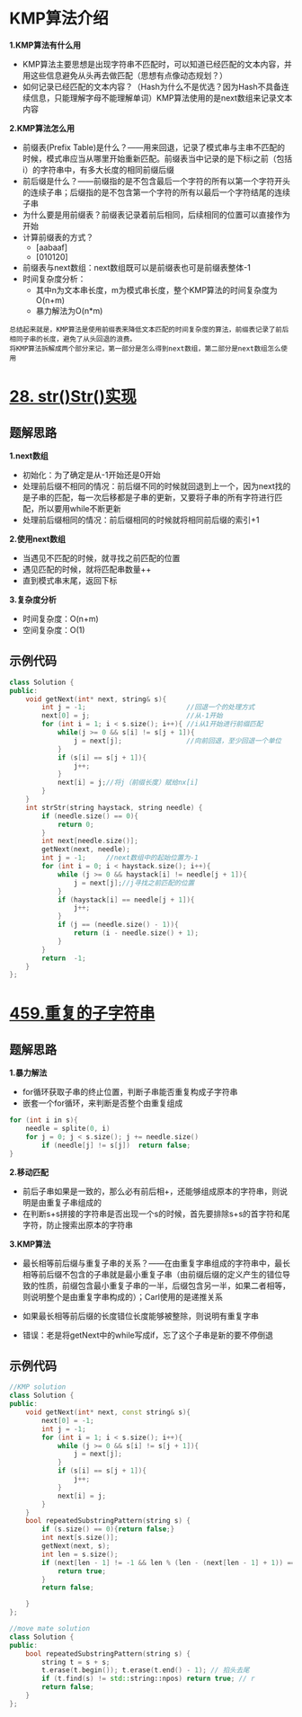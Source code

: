 # KMP算法介绍

**1.KMP算法有什么用**

- KMP算法主要思想是出现字符串不匹配时，可以知道已经匹配的文本内容，并用这些信息避免从头再去做匹配（思想有点像动态规划？）
- 如何记录已经匹配的文本内容？（Hash为什么不是优选？因为Hash不具备连续信息，只能理解字母不能理解单词）KMP算法使用的是next数组来记录文本内容

**2.KMP算法怎么用**

- 前缀表(Prefix Table)是什么？——用来回退，记录了模式串与主串不匹配的时候，模式串应当从哪里开始重新匹配。前缀表当中记录的是下标i之前（包括i）的字符串中，有多大长度的相同前缀后缀
- 前后缀是什么？——前缀指的是不包含最后一个字符的所有以第一个字符开头的连续子串；后缀指的是不包含第一个字符的所有以最后一个字符结尾的连续子串
- 为什么要是用前缀表？前缀表记录着前后相同，后续相同的位置可以直接作为开始
- 计算前缀表的方式？
  - [aabaaf]
  - [010120]
- 前缀表与next数组：next数组既可以是前缀表也可是前缀表整体-1
- 时间复杂度分析：
  - 其中n为文本串长度，m为模式串长度，整个KMP算法的时间复杂度为O(n+m)
  - 暴力解法为O(n*m)

```
总结起来就是，KMP算法是使用前缀表来降低文本匹配的时间复杂度的算法，前缀表记录了前后相同子串的长度，避免了从头回退的浪费。
将KMP算法拆解成两个部分来记，第一部分是怎么得到next数组，第二部分是next数组怎么使用
```



# [28. str()Str()实现](https://leetcode.cn/problems/find-the-index-of-the-first-occurrence-in-a-string/)

## 题解思路

**1.next数组**

- 初始化：为了确定是从-1开始还是0开始
- 处理前后缀不相同的情况：前后缀不同的时候就回退到上一个，因为next找的是子串的匹配，每一次后移都是子串的更新，又要将子串的所有字符进行匹配，所以要用while不断更新
- 处理前后缀相同的情况：前后缀相同的时候就将相同前后缀的索引+1

**2.使用next数组**

- 当遇见不匹配的时候，就寻找之前匹配的位置
- 遇见匹配的时候，就将匹配串数量++
- 直到模式串末尾，返回下标

**3.复杂度分析**

- 时间复杂度：O(n+m)
- 空间复杂度：O(1)

## 示例代码

```C++
class Solution {
public:
    void getNext(int* next, string& s){
        int j = -1;                         //回退一个的处理方式
        next[0] = j;                        //从-1开始
        for (int i = 1; i < s.size(); i++){ //i从1开始进行前缀匹配
            while(j >= 0 && s[i] != s[j + 1]){
                j = next[j];                //向前回退，至少回退一个单位
            }
            if (s[i] == s[j + 1]){
                j++;
            }
            next[i] = j;//将j（前缀长度）赋给nx[i]
        }
    }
    int strStr(string haystack, string needle) {
        if (needle.size() == 0){
            return 0;
        }
        int next[needle.size()];
        getNext(next, needle);
        int j = -1;     //next数组中的起始位置为-1
        for (int i = 0; i < haystack.size(); i++){
            while (j >= 0 && haystack[i] != needle[j + 1]){
                j = next[j];//j寻找之前匹配的位置   
            }
            if (haystack[i] == needle[j + 1]){
                j++;
            }
            if (j == (needle.size() - 1)){
                return (i - needle.size() + 1);
            }
        }
        return  -1;
    }
};
```

# [459.重复的子字符串](https://leetcode.cn/problems/repeated-substring-pattern/)

## 题解思路

**1.暴力解法**

- for循环获取子串的终止位置，判断子串能否重复构成子字符串
- 嵌套一个for循环，来判断是否整个由重复组成

```C++
for (int i in s){
    needle = splite(0, i)
    for j = 0; j < s.size(); j += needle.size()
        if (needle[j] != s[j])  return false;
}
```

**2.移动匹配**

- 前后子串如果是一致的，那么必有前后相+，还能够组成原本的字符串，则说明是由重复子串组成的
- 在判断s+s拼接的字符串是否出现一个s的时候，首先要排除s+s的首字符和尾字符，防止搜索出原本的字符串

**3.KMP算法**

- 最长相等前后缀与重复子串的关系？——在由重复字串组成的字符串中，最长相等前后缀不包含的子串就是最小重复子串（由前缀后缀的定义产生的错位导致的性质，前缀包含最小重复子串的一半，后缀包含另一半，如果二者相等，则说明整个是由重复字串构成的）；Carl使用的是递推关系
- 如果最长相等前后缀的长度错位长度能够被整除，则说明有重复字串

- 错误：老是将getNext中的while写成if，忘了这个子串是新的要不停倒退

## 示例代码

```C++
//KMP solution
class Solution {
public:
    void getNext(int* next, const string& s){
        next[0] = -1;
        int j = -1;
        for (int i = 1; i < s.size(); i++){
            while (j >= 0 && s[i] != s[j + 1]){
                j = next[j];
            }
            if (s[i] == s[j + 1]){
                j++;
            }
            next[i] = j;
        }
    }
    bool repeatedSubstringPattern(string s) {
        if (s.size() == 0){return false;}
        int next[s.size()];
        getNext(next, s);
        int len = s.size();
        if (next[len - 1] != -1 && len % (len - (next[len - 1] + 1)) == 0){
            return true;
        }
        return false;

    }
};
```

```C++
//move mate solution
class Solution {
public:
    bool repeatedSubstringPattern(string s) {
        string t = s + s;
        t.erase(t.begin()); t.erase(t.end() - 1); // 掐头去尾
        if (t.find(s) != std::string::npos) return true; // r
        return false;
    }
};
```

